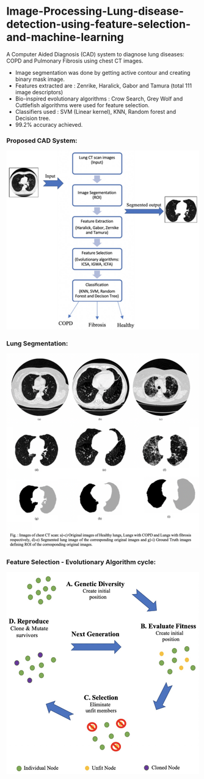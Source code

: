 # Image-Processing-Lung-disease-detection-using-feature-selection-and-machine-learning
A Computer Aided Diagnosis (CAD) system to diagnose lung diseases: COPD and Pulmonary Fibrosis using chest CT images.
  - Image segmentation was done by getting active contour and creating binary mask image.
  - Features extracted are : Zenrike, Haralick, Gabor and Tamura (total 111 image descriptors)
  - Bio-inspired evolutionary algorithms : Crow Search, Grey Wolf and Cuttlefish algorithms were used for feature selection.
  - Classifiers used : SVM (Linear kernel), KNN, Random forest and Decision tree.
  - 99.2% accuracy achieved.

### Proposed CAD System:
![](readmeImages/CAD_System.jpg)


### Lung Segmentation:
![](readmeImages/lungSegmentation.png)

### Feature Selection - Evolutionary Algorithm cycle:
![](readmeImages/evolutionaryCycle.jpg)

